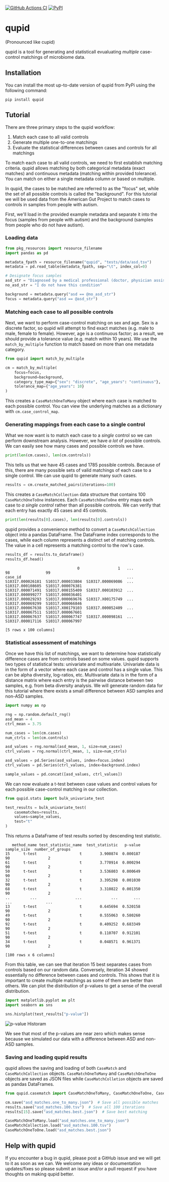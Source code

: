[![GitHub Actions CI](https://github.com/gibsramen/qupid/actions/workflows/main.yml/badge.svg)](https://github.com/gibsramen/qupid/actions)
[![PyPI](https://img.shields.io/pypi/v/qupid.svg)](https://pypi.org/project/qupid)

# qupid

(Pronounced like cupid)

qupid is a tool for generating and statisticall evualuating *multiple* case-control matchings of microbiome data.

## Installation

You can install the most up-to-date version of qupid from PyPi using the following command:

```
pip install qupid
```

## Tutorial

There are three primary steps to the qupid workflow:

1. Match each case to all valid controls
2. Generate multiple one-to-one matchings
3. Evaluate the statistical differences between cases and controls for all matchings

To match each case to all valid controls, we need to first establish matching criteria.
qupid allows matching by both categorical metadata (exact matches) and continuous metadata (matching within provided tolerance).
You can match on either a single metadata column or based on multiple.

In qupid, the cases to be matched are referred to as the "focus" set, while the set of all possible controls is called the "background".
For this tutorial we will be used data from the American Gut Project to match cases to controls in samples from people with autism.

First, we'll load in the provided example metadata and separate it into the focus (samples from people with autism) and the background (samples from people who do not have autism).

### Loading data

```python
from pkg_resources import resource_filename
import pandas as pd

metadata_fpath = resource_filename("qupid", "tests/data/asd.tsv")
metadata = pd.read_table(metadata_fpath, sep="\t", index_col=0)

# Designate focus samples
asd_str = "Diagnosed by a medical professional (doctor, physician assistant)"
no_asd_str = "I do not have this condition"

background = metadata.query("asd == @no_asd_str")
focus = metadata.query("asd == @asd_str")
```

### Matching each case to all possible controls

Next, we want to perform case-control matching on sex and age.
Sex is a discrete factor, so qupid will attempt to find exact matches (e.g. male to male, female to female).
However, age is a continuous factor; as a result, we should provide a tolerance value (e.g. match within 10 years).
We use the `match_by_multiple` function to match based on more than one metadata category.

```python
from qupid import match_by_multiple

cm = match_by_multiple(
    focus=focus,
    background=background,
    category_type_map={"sex": "discrete", "age_years": "continuous"},
    tolerance_map={"age_years": 10}
)
```

This creates a `CaseMatchOneToMany` object where each case is matched to each possible control.
You can view the underlying matches as a dictionary with `cm.case_control_map`.

### Generating mappings from each case to a single control

What we now want is to match each case to a *single* control so we can perform downstream analysis.
However, we have *a lot* of possible controls.
We can easily see how many cases and possible controls we have.

```python
print(len(cm.cases), len(cm.controls))
```

This tells us that we have 45 cases and 1785 possible controls.
Because of this, there are many possible sets of valid matchings of each case to a single control.
We can use qupid to generate many such cases.

```python
results = cm.create_matched_pairs(iterations=100)
```

This creates a `CaseMatchCollection` data structure that contains 100 `CaseMatchOneToOne` instances.
Each `CaseMatchOneToOne` entry maps each case to *a single control* rather than all possible controls.
We can verify that each entry has exactly 45 cases and 45 controls.

```python
print(len(results[0].cases), len(results[0].controls))
```

qupid provides a convenience method to convert a `CaseMatchCollection` object into a pandas DataFrame.
The DataFrame index corresponds to the cases, while each column represents a distinct set of matching controls.
The value in a cell represents a matching control to the row's case.

```python
results_df = results.to_dataframe()
results_df.head()
```

```
                                0                 1   ...                98                99
case_id                                               ...
S10317.000026181  S10317.000033804  S10317.000069086  ...  S10317.000108605  S10317.000076381
S10317.000071491  S10317.000155409  S10317.000103912  ...  S10317.000099277  S10317.000036401
S10317.000029293  S10317.000069676  S10317.X00175749  ...  S10317.000069299  S10317.000066846
S10317.000067638  S10317.X00179103  S10317.000052409  ...  S10317.000067511  S10317.000067601
S10317.000067637  S10317.000067747  S10317.000098161  ...  S10317.000017116  S10317.000067997

[5 rows x 100 columns]
```

### Statistical assessment of matchings

Once we have this list of matchings, we want to determine how statistically difference cases are from controls based on some values.
qupid supports two types of statistical tests: univariate and multivariate.
Univariate data is in the form of a vector where each case and control has a single value.
This can be alpha diversity, log-ratios, etc.
Multivariate data is in the form of a distance matrix where each entry is the pairwise distance between two samples, e.g. from beta diversity analysis.
We will generate random data for this tutorial where there exists a small difference between ASD samples and non-ASD samples.

```python
import numpy as np

rng = np.random.default_rng()
asd_mean = 4
ctrl_mean = 3.75

num_cases = len(cm.cases)
num_ctrls = len(cm.controls)

asd_values = rng.normal(asd_mean, 1, size=num_cases)
ctrl_values = rng.normal(ctrl_mean, 1, size=num_ctrls)

asd_values = pd.Series(asd_values, index=focus.index)
ctrl_values = pd.Series(ctrl_values, index=background.index)

sample_values = pd.concat([asd_values, ctrl_values])
```

We can now evaluate a t-test between case values and control values for each possible case-control matching in our collection.

```python
from qupid.stats import bulk_univariate_test

test_results = bulk_univariate_test(
    casematches=results,
    values=sample_values,
    test="t"
)
```

This returns a DataFrame of test results sorted by descending test statistic.

```
   method_name test_statistic_name  test_statistic   p-value  sample_size  number_of_groups
15      t-test                   t        3.900874  0.000187           90                 2
61      t-test                   t        3.770914  0.000294           90                 2
50      t-test                   t        3.536803  0.000649           90                 2
32      t-test                   t        3.395298  0.001030           90                 2
68      t-test                   t        3.310822  0.001350           90                 2
..         ...                 ...             ...       ...          ...               ...
13      t-test                   t        0.645694  0.520158           90                 2
49      t-test                   t        0.555063  0.580260           90                 2
92      t-test                   t        0.409252  0.683349           90                 2
51      t-test                   t        0.110707  0.912101           90                 2
34      t-test                   t        0.048571  0.961371           90                 2

[100 rows x 6 columns]
```

From this table, we can see that iteration 15 best separates cases from controls based on our random data.
Conversely, iteration 34 showed essentially no difference between cases and controls.
This shows that it is important to create multiple matchings as some of them are better than others.
We can plot the distribution of p-values to get a sense of the overall distribution.

```python
import matplotlib.pyplot as plt
import seaborn as sns

sns.histplot(test_results["p-value"])
```

![p-value Historam](./imgs/asd_match_pvals.png)

We see that most of the p-values are near zero which makes sense because we simulated our data with a difference between ASD and non-ASD samples.

### Saving and loading qupid results

qupid allows the saving and loading of both `CaseMatch` and `CaseMatchCollection` objects.
`CaseMatchOneToMany` and `CaseMatchOneToOne` objects are saved as JSON files while `CaseMatchColletion` objects are saved as pandas DataFrames.

```python
from qupid.casematch import CaseMatchOneToMany, CaseMatchOneToOne, CaseMatchCollection

cm.save("asd_matches.one_to_many.json")  # Save all possible matches
results.save("asd_matches.100.tsv")  # Save all 100 iterations
results[15].save("asd_matches.best.json")  # Save best matching

CaseMatchOneToMany.load("asd_matches.one_to_many.json")
CaseMatchCollection.load("asd_matches.100.tsv")
CaseMatchOneToOne.load("asd_matches.best.json")
```

## Help with qupid

If you encounter a bug in qupid, please post a GitHub issue and we will get to it as soon as we can. We welcome any ideas or documentation updates/fixes so please submit an issue and/or a pull request if you have thoughts on making qupid better.

